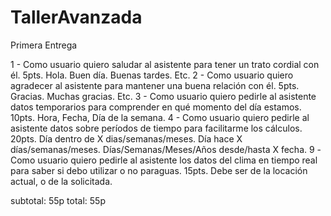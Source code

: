 # TallerAvanzada

Primera Entrega

1 - Como usuario quiero saludar al asistente para tener un trato cordial con él. 5pts. Hola. Buen día. Buenas tardes. Etc.
2 - Como usuario quiero agradecer al asistente para mantener una buena relación con él. 5pts. Gracias. Muchas gracias. Etc.
3 - Como usuario quiero pedirle al asistente datos temporarios para comprender en qué momento del día estamos. 10pts. Hora, Fecha, Día de la semana.
4 - Como usuario quiero pedirle al asistente datos sobre períodos de tiempo para facilitarme los cálculos. 20pts. Día dentro de X dias/semanas/meses. Día hace X días/semanas/meses. Días/Semanas/Meses/Años desde/hasta X fecha.
9 -Como usuario quiero pedirle al asistente los datos del clima en tiempo real para saber si debo utilizar o no paraguas. 15pts. Debe ser de la locación actual, o de la solicitada.

subtotal: 55p
total: 55p
